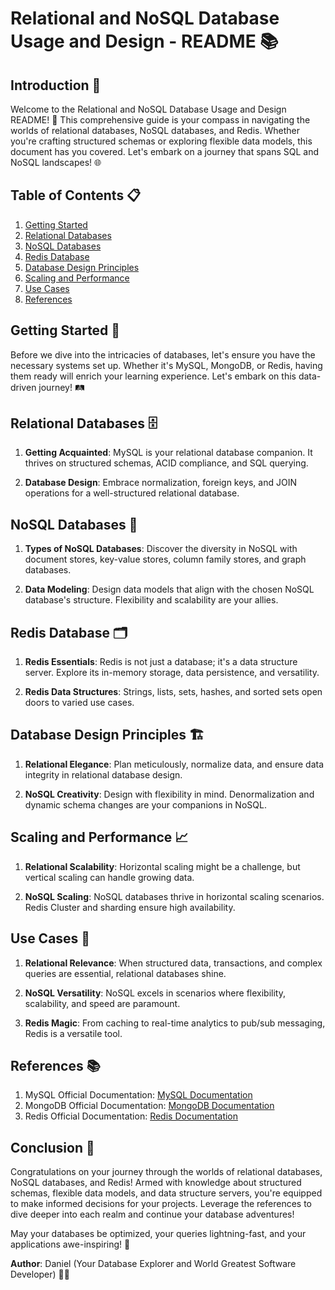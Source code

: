 
# Relational and NoSQL Database Usage and Design - README 📚

## Introduction 🌟

Welcome to the Relational and NoSQL Database Usage and Design README! 🚀 This comprehensive guide is your compass in navigating the worlds of relational databases, NoSQL databases, and Redis. Whether you're crafting structured schemas or exploring flexible data models, this document has you covered. Let's embark on a journey that spans SQL and NoSQL landscapes! 🌐

## Table of Contents 📋

1. [Getting Started](#getting-started)
2. [Relational Databases](#relational-databases)
3. [NoSQL Databases](#nosql-databases)
4. [Redis Database](#redis-database)
5. [Database Design Principles](#database-design-principles)
6. [Scaling and Performance](#scaling-and-performance)
7. [Use Cases](#use-cases)
8. [References](#references)

## Getting Started 🚀

Before we dive into the intricacies of databases, let's ensure you have the necessary systems set up. Whether it's MySQL, MongoDB, or Redis, having them ready will enrich your learning experience. Let's embark on this data-driven journey! 🛤️

## Relational Databases 🗄️

1. **Getting Acquainted**: MySQL is your relational database companion. It thrives on structured schemas, ACID compliance, and SQL querying.

2. **Database Design**: Embrace normalization, foreign keys, and JOIN operations for a well-structured relational database.

## NoSQL Databases 📄

1. **Types of NoSQL Databases**: Discover the diversity in NoSQL with document stores, key-value stores, column family stores, and graph databases.

2. **Data Modeling**: Design data models that align with the chosen NoSQL database's structure. Flexibility and scalability are your allies.

## Redis Database 🗂️

1. **Redis Essentials**: Redis is not just a database; it's a data structure server. Explore its in-memory storage, data persistence, and versatility.

2. **Redis Data Structures**: Strings, lists, sets, hashes, and sorted sets open doors to varied use cases.

## Database Design Principles 🏗️

1. **Relational Elegance**: Plan meticulously, normalize data, and ensure data integrity in relational database design.

2. **NoSQL Creativity**: Design with flexibility in mind. Denormalization and dynamic schema changes are your companions in NoSQL.

## Scaling and Performance 📈

1. **Relational Scalability**: Horizontal scaling might be a challenge, but vertical scaling can handle growing data.

2. **NoSQL Scaling**: NoSQL databases thrive in horizontal scaling scenarios. Redis Cluster and sharding ensure high availability.

## Use Cases 🚀

1. **Relational Relevance**: When structured data, transactions, and complex queries are essential, relational databases shine.

2. **NoSQL Versatility**: NoSQL excels in scenarios where flexibility, scalability, and speed are paramount.

3. **Redis Magic**: From caching to real-time analytics to pub/sub messaging, Redis is a versatile tool.

## References 📚

1. MySQL Official Documentation: [MySQL Documentation](https://dev.mysql.com/doc/)
2. MongoDB Official Documentation: [MongoDB Documentation](https://docs.mongodb.com/)
3. Redis Official Documentation: [Redis Documentation](https://redis.io/documentation)

## Conclusion 🌈

Congratulations on your journey through the worlds of relational databases, NoSQL databases, and Redis! Armed with knowledge about structured schemas, flexible data models, and data structure servers, you're equipped to make informed decisions for your projects. Leverage the references to dive deeper into each realm and continue your database adventures!

May your databases be optimized, your queries lightning-fast, and your applications awe-inspiring! 🎉

**Author**: Daniel (Your Database Explorer and World Greatest Software Developer) 👨‍💻
